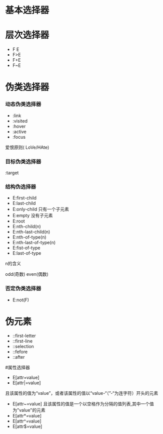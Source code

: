 # 基本选择器

# 层次选择器
- F E
- F>E
- F+E
- F~E

# 伪类选择器
### 动态伪类选择器

 - :link
 - :visited
 - :hover
 - :active
 - :focus

爱恨原则( LoVe/HAte)

### 目标伪类选择器
:target


### 结构伪选择器
- E:first-child
- E:last-child
- E:only-child 只有一个子元素
- E:empty 没有子元素
- E:root
- E:nth-child(n)
- E:nth-last-child(n)
- E:nth-of-type(n)
- E:nth-last-of-type(n)
- E:fist-of-type
- E:last-of-type

n的含义


odd(奇数) even(偶数)

### 否定伪类选择器
- E:not(F) 

# 伪元素
- ::first-letter
- ::first-line
- ::selection
- ::fefore
- ::after


#属性选择器
- E[attr=value]
- E[attr|=value] 
 
 且该属性的值为“value”，或者该属性的值以“value-“（”-“为连字符）开头的元素
- E[attr~=value] 
  且该属性的值是一个以空格作为分隔的值列表,其中一个值为"value"的元素
- E[attr*=value] 
- E[attr^=value]
- E[attr$=value]



